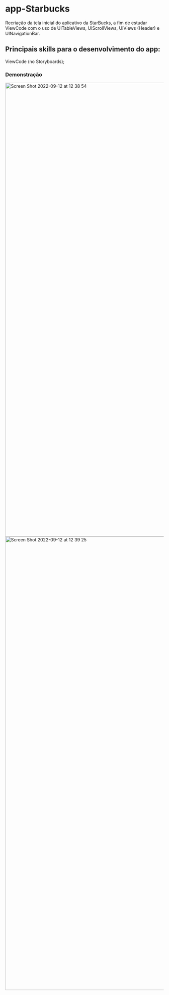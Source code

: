 # app-Starbucks
Recriação da tela inicial do aplicativo da StarBucks, a fim de estudar ViewCode com o uso de UITableViews, UIScrollViews, UIViews (Header) e UINavigationBar.

## Principais skills para o desenvolvimento do app:
ViewCode (no Storyboards);

### Demonstração
<img width="1440" alt="Screen Shot 2022-09-12 at 12 38 54" src="https://user-images.githubusercontent.com/102806228/189696972-0fc4fd0f-7138-4782-9050-0f4cf231846f.png">
<img width="1440" alt="Screen Shot 2022-09-12 at 12 39 25" src="https://user-images.githubusercontent.com/102806228/189696980-10971192-25cf-41b6-b352-9a0d3ca5fd8b.png">
